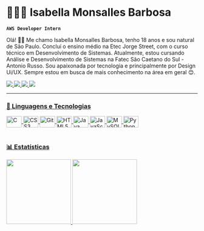 # 👩🏻‍💻 Isabella Monsalles Barbosa

**`AWS Developer Intern`**

Olá! 👋🏼 Me chamo Isabella Monsalles Barbosa, tenho 18 anos e sou natural de São Paulo. Concluí o ensino médio na Etec Jorge Street, com o curso técnico em Desenvolvimento de Sistemas. Atualmente, estou cursando Análise e Desenvolvimento de Sistemas na Fatec São Caetano do Sul - Antonio Russo. Sou apaixonada por tecnologia e principalmente por Design Ui/UX. Sempre estou em busca de mais conhecimento na área em geral 😊.

<p align="left">
    <div align="left">
  <a href="https://www.linkedin.com/in/isabella-monsalles/" target="_blank"><img src="https://img.shields.io/badge/LinkedIn-0077B5?style=for-the-badge&logo=linkedin&logoColor=white" target="_blank">
  <a href="https://www.instagram.com/isa.bm10/" target="_blank"><img src="https://img.shields.io/badge/Instagram-E4405F?style=for-the-badge&logo=instagram&logoColor=white" target="_blank">
  <a href="monsallesisabella@gmail.com" target="_blank"><img src="https://img.shields.io/badge/Gmail-D14836?style=for-the-badge&logo=gmail&logoColor=white" target="_blank">
  <a href="https://discord.com/channels/@me" target="_blank"><img src="https://img.shields.io/badge/Discord-7289DA?style=for-the-badge&logo=discord&logoColor=white">
</div>
</p>

---

### 🤖 Linguagens e Tecnologias

<div style="display: inline_block"; align="left">
  <img align="center" alt="C" title="C" height="30" width="40" src="https://cdn.jsdelivr.net/gh/devicons/devicon@latest/icons/c/c-original.svg" />
  <img align="center" alt="CSS3" title="CSS3" height="30" width="40" src="https://cdn.jsdelivr.net/gh/devicons/devicon@latest/icons/css3/css3-original.svg" />  
  <img align="center" alt="Git" title="Git" height="30" width="40" src="https://cdn.jsdelivr.net/gh/devicons/devicon@latest/icons/git/git-original.svg" />
  <img align="center" alt="HTML5" title="HTML5" height="30" width="40" src="https://cdn.jsdelivr.net/gh/devicons/devicon@latest/icons/html5/html5-original.svg" />         
  <img align="center" alt="Java" title="Java" height="30" width="40" src="https://cdn.jsdelivr.net/gh/devicons/devicon@latest/icons/java/java-original.svg" />
  <img align="center" alt="JavaScript" title="JavaScript" height="30" width="40" src="https://cdn.jsdelivr.net/gh/devicons/devicon@latest/icons/javascript/javascript-original.svg" />
  <img align="center" alt="MySQL" title="MySQL" height="30" width="40" src="https://cdn.jsdelivr.net/gh/devicons/devicon@latest/icons/mysql/mysql-original.svg" />
  <img align="center" alt="Python" title="Python" height="30" width="40" src="https://cdn.jsdelivr.net/gh/devicons/devicon@latest/icons/python/python-original.svg" />  
</div>
<br/>

### 📊 Estatísticas

<p>
<div align="left">
  <a href ="https://github.com/IsaMon2">
  <img height="170em" src="https://github-readme-stats.vercel.app/api?username=IsaMon2&show_icons=true&theme=dark&include_all_commits=true&count_private=true"/>
  <img height="170em" src="https://github-readme-stats.vercel.app/api/top-langs/?username=IsaMon2&layout=compact&langs_count=16&theme=dark"/>
</div>

</p>








